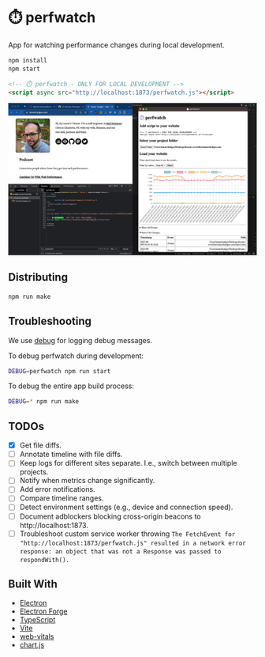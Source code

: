 # ⏱️ perfwatch

App for watching performance changes during local development.

```sh
npm install
npm start
```

```html
<!-- ⏱️ perfwatch - ONLY FOR LOCAL DEVELOPMENT -->
<script async src="http://localhost:1873/perfwatch.js"></script>
```

![Screenshot of perfwatch prototype](./images/2023-09-04-perfwatch-prototype-v0.2.0.jpg)

## Distributing

```sh
npm run make
```

## Troubleshooting

We use [debug](https://github.com/debug-js/debug#readme) for logging debug messages.

To debug perfwatch during development:

```sh
DEBUG=perfwatch npm run start
```

To debug the entire app build process:

```sh
DEBUG=* npm run make
```

## TODOs

- [x] Get file diffs.
- [ ] Annotate timeline with file diffs.
- [ ] Keep logs for different sites separate. I.e., switch between multiple projects.
- [ ] Notify when metrics change significantly.
- [ ] Add error notifications.
- [ ] Compare timeline ranges.
- [ ] Detect environment settings (e.g., device and connection speed).
- [ ] Document adblockers blocking cross-origin beacons to http://localhost:1873.
- [ ] Troubleshoot custom service worker throwing `The FetchEvent for "http://localhost:1873/perfwatch.js" resulted in a network error response: an object that was not a Response was passed to respondWith().`

## Built With

- [Electron](https://www.electronjs.org/docs/latest/tutorial/quick-start)
- [Electron Forge](https://www.electronforge.io/templates/vite-+-typescript)
- [TypeScript](https://www.typescriptlang.org/)
- [Vite](https://vitejs.dev/)
- [web-vitals](https://github.com/GoogleChrome/web-vitals#readme)
- [chart.js](https://www.chartjs.org/)
